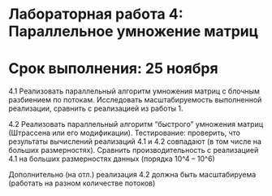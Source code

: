# Лабораторная работа 4: Параллельное умножение матриц
# Срок выполнения: 25 ноября

4.1 Реализовать параллельный алгоритм умножения матриц с блочным разбиением по потокам. 
Исследовать масштабируемость выполненной реализации, сравнить с реализацией из работы 1.

4.2 Реализовать параллельный алгоритм “быстрого” умножения матриц (Штрассена или его модификации). 
Тестирование: проверить, что результаты вычислений реализаций 4.1 и 4.2 совпадают (в том числе на больших размерностях). 
Сравнить производительность с реализацией 4.1 на больших размерностях данных (порядка 10^4 – 10^6)

Дополнительно (на отл.) реализация 4.2 должна быть масштабируема (работать на разном количестве потоков)

